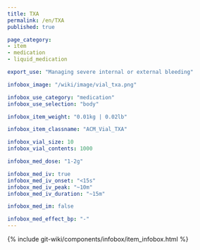 ```yaml
---
title: TXA
permalink: /en/TXA
published: true

page_category:
- item
- medication
- liquid_medication

export_use: "Managing severe internal or external bleeding"

infobox_image: "/wiki/image/vial_txa.png"

infobox_use_category: "medication"
infobox_use_selection: "body"

infobox_item_weight: "0.01kg | 0.02lb"

infobox_item_classname: "ACM_Vial_TXA"

infobox_vial_size: 10
infobox_vial_contents: 1000

infobox_med_dose: "1-2g"

infobox_med_iv: true
infobox_med_iv_onset: "<15s"
infobox_med_iv_peak: "~10m"
infobox_med_iv_duration: "~15m"

infobox_med_im: false

infobox_med_effect_bp: "-"
---
```


{% include git-wiki/components/infobox/item_infobox.html %}